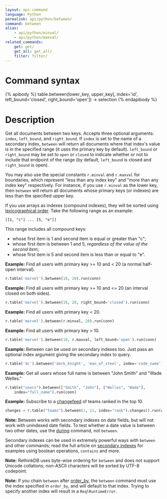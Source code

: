 ```yaml
---
layout: api-command
language: Python
permalink: api/python/between/
command: between
alias:
    - api/python/minval/
    - api/python/maxval/
related_commands:
    get: get/
    get_all: get_all/
    filter: filter/
---
```


# Command syntax #

{% apibody %}
table.between(lower_key, upper_key[, index='id', left_bound='closed', right_bound='open'])
    &rarr; selection
{% endapibody %}

# Description #

Get all documents between two keys. Accepts three optional arguments: `index`, `left_bound`, and `right_bound`. If `index` is set to the name of a secondary index, `between` will return all documents where that index's value is in the specified range (it uses the primary key by default). `left_bound` or `right_bound` may be set to `open` or `closed` to indicate whether or not to include that endpoint of the range (by default, `left_bound` is closed and `right_bound` is open).

You may also use the special constants `r.minval` and `r.maxval` for boundaries, which represent "less than any index key" and "more than any index key" respectively. For instance, if you use `r.minval` as the lower key, then `between` will return all documents whose primary keys (or indexes) are less than the specified upper key.

If you use arrays as indexes (compound indexes), they will be sorted using [lexicographical order][lo]. Take the following range as an example:

	[[1, "c"] ... [5, "e"]]

This range includes all compound keys:

* whose first item is 1 and second item is equal or greater than "c";
* whose first item is between 1 and 5, *regardless of the value of the second item*;
* whose first item is 5 and second item is less than or equal to "e".

[lo]: https://en.wikipedia.org/wiki/Lexicographical_order

__Example:__ Find all users with primary key >= 10 and < 20 (a normal half-open interval).

```py
r.table('marvel').between(10, 20).run(conn)
```

__Example:__ Find all users with primary key >= 10 and <= 20 (an interval closed on both sides).

```py
r.table('marvel').between(10, 20, right_bound='closed').run(conn)
```

__Example:__ Find all users with primary key < 20.

```py
r.table('marvel').between(r.minval, 20).run(conn)
```

__Example:__ Find all users with primary key > 10.

```py
r.table('marvel').between(10, r.maxval, left_bound='open').run(conn)
```

__Example:__ Between can be used on secondary indexes too. Just pass an optional index argument giving the secondary index to query.

```py
r.table('dc').between('dark_knight', 'man_of_steel', index='code_name').run(conn)
```

__Example:__ Get all users whose full name is between "John Smith" and "Wade Welles."

```py
r.table("users").between(["Smith", "John"], ["Welles", "Wade"],
    index="full_name").run(conn)
```

__Example:__ Subscribe to a [changefeed](/docs/changefeeds/javascript) of teams ranked in the top 10.

```py
changes = r.table("teams").between(1, 11, index="rank").changes().run(conn)
```

__Note:__ Between works with secondary indexes on date fields, but will not work with unindexed date fields. To test whether a date value is between two other dates, use the [during](/api/python/during) command, not `between`.

Secondary indexes can be used in extremely powerful ways with `between` and other commands; read the full article on [secondary indexes](/docs/secondary-indexes) for examples using boolean operations, `contains` and more.

__Note:__ RethinkDB uses byte-wise ordering for `between` and does not support Unicode collations; non-ASCII characters will be sorted by UTF-8 codepoint.

__Note:__ If you chain `between` after [order_by](/api/python/order_by), the `between` command must use the index specified in `order_by`, and will default to that index. Trying to specify another index will result in a `ReqlRuntimeError`.
